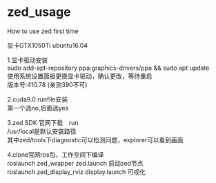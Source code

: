 # zed_usage
How to use zed first time  

显卡GTX1050Ti  ubuntu16.04  

1.显卡驱动安装  
sudo add-apt-repository ppa:graphics-drivers/ppa && sudo apt update  
使用系统设置面板更换显卡驱动，确认更改，等待重启  
版本号:410.78  (亲测390不可)  

2.cuda9.0 runfile安装  
  第一个选no,后面选yes  

3.zed SDK 官网下载　run  
  /usr/local是默认安装路径  
  其中zed/tools下diagnostic可以检测问题，explorer可以看到画面  

4.clone官网ros包，工作空间下编译  
roslaunch zed_wrapper zed.launch 启动zed节点  
roslaunch zed_display_rviz display.launch 可视化

